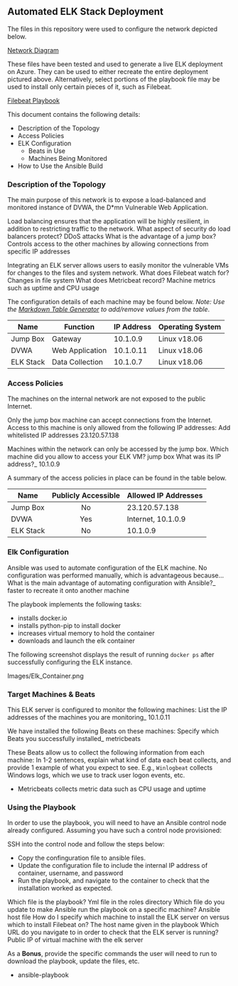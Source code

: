 ## Automated ELK Stack Deployment

The files in this repository were used to configure the network depicted below.

[Network Diagram](../blob/master/Network%20Diagram/Network_Diagram.png)

These files have been tested and used to generate a live ELK deployment on Azure. They can be used to either recreate the entire
deployment pictured above. Alternatively, select portions of the playbook file may be used to install only certain pieces of it, 
such as Filebeat.

[Filebeat Playbook](../blob/master/Ansible/Filebeat_Playbook)

This document contains the following details:
- Description of the Topology
- Access Policies
- ELK Configuration
  - Beats in Use
  - Machines Being Monitored
- How to Use the Ansible Build


### Description of the Topology

The main purpose of this network is to expose a load-balanced and monitored instance of DVWA, the D*mn Vulnerable Web Application.

Load balancing ensures that the application will be highly resilient, in addition to restricting traffic to the network.
What aspect of security do load balancers protect? DDoS attacks
What is the advantage of a jump box? Controls access to the other machines by allowing connections from specific IP addresses 

Integrating an ELK server allows users to easily monitor the vulnerable VMs for changes to the files and system network.
What does Filebeat watch for? Changes in file system
What does Metricbeat record? Machine metrics such as uptime and CPU usage

The configuration details of each machine may be found below.
_Note: Use the [Markdown Table Generator](http://www.tablesgenerator.com/markdown_tables) to add/remove values from the table_.

| Name      | Function        | IP Address | Operating System |
|-----------|-----------------|------------|------------------|
| Jump Box  | Gateway         | 10.1.0.9   | Linux v18.06     |
| DVWA      | Web Application | 10.1.0.11  | Linux v18.06     |
| ELK Stack | Data Collection | 10.1.0.7   | Linux v18.06     |


### Access Policies

The machines on the internal network are not exposed to the public Internet. 

Only the jump box machine can accept connections from the Internet. Access to this machine is only allowed from the following IP
addresses:
Add whitelisted IP addresses 23.120.57.138

Machines within the network can only be accessed by the jump box.
Which machine did you allow to access your ELK VM? jump box
What was its IP address?_ 10.1.0.9

A summary of the access policies in place can be found in the table below.

| Name      | Publicly Accessible | Allowed IP Addresses |
|-----------|:-------------------:|----------------------|
| Jump Box  | No                  | 23.120.57.138        |
| DVWA      | Yes                 | Internet, 10.1.0.9   |
| ELK Stack | No                  | 10.1.0.9             |


### Elk Configuration

Ansible was used to automate configuration of the ELK machine. No configuration was performed manually, which is advantageous because...
What is the main advantage of automating configuration with Ansible?_ faster to recreate it onto another machine

The playbook implements the following tasks:
- installs docker.io
- installs python-pip to install docker
- increases virtual memory to hold the container
- downloads and launch the elk container

The following screenshot displays the result of running `docker ps` after successfully configuring the ELK instance.

Images/Elk_Container.png

### Target Machines & Beats
This ELK server is configured to monitor the following machines:
List the IP addresses of the machines you are monitoring_ 10.1.0.11

We have installed the following Beats on these machines:
Specify which Beats you successfully installed_ metricbeats

These Beats allow us to collect the following information from each machine:
In 1-2 sentences, explain what kind of data each beat collects, and provide 1 example of what you expect to see. E.g., `Winlogbeat`
collects Windows logs, which we use to track user logon events, etc.
 - Metricbeats collects metric data such as CPU usage and uptime

### Using the Playbook
In order to use the playbook, you will need to have an Ansible control node already configured. Assuming you have such a control node
provisioned: 

SSH into the control node and follow the steps below:
- Copy the confinguration file to ansible files.
- Update the configuration file to include the internal IP address of container, username, and password
- Run the playbook, and navigate to the container to check that the installation worked as expected.

Which file is the playbook? Yml file in the roles directory
Which file do you update to make Ansible run the playbook on a specific machine? Ansible host file
How do I specify which machine to install the ELK server on versus which to install Filebeat on? The host name given in the playbook
Which URL do you navigate to in order to check that the ELK server is running? Public IP of virtual machine with the elk server

As a **Bonus**, provide the specific commands the user will need to run to download the playbook, update the files, etc. 
 - ansible-playbook
